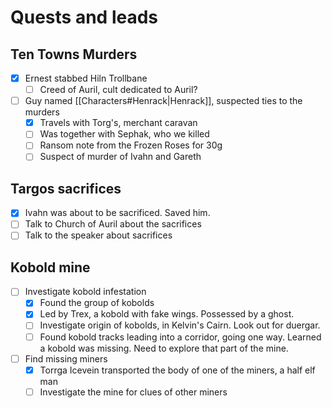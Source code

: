 # Quests and leads

## Ten Towns Murders
- [x] Ernest stabbed Hiln Trollbane
	- [ ] Creed of Auril, cult dedicated to Auril?
- [ ] Guy named [[Characters#Henrack|Henrack]], suspected ties to the murders
	- [x] Travels with Torg's, merchant caravan
	- [ ] Was together with Sephak, who we killed
	- [ ] Ransom note from the Frozen Roses for 30g
	- [ ] Suspect of murder of Ivahn and Gareth

## Targos sacrifices
- [x] Ivahn was about to be sacrificed. Saved him.
- [ ] Talk to Church of Auril about the sacrifices
- [ ] Talk to the speaker about sacrifices

## Kobold mine
- [ ] Investigate kobold infestation
	- [x] Found the group of kobolds
	- [x] Led by Trex, a kobold with fake wings. Possessed by a ghost.
	- [ ] Investigate origin of kobolds, in Kelvin's Cairn. Look out for duergar.
	- [ ] Found kobold tracks leading into a corridor, going one way. Learned a kobold was missing. Need to explore that part of the mine.
- [ ] Find missing miners
	- [x] Torrga Icevein transported the body of one of the miners, a half elf man
	- [ ] Investigate the mine for clues of other miners